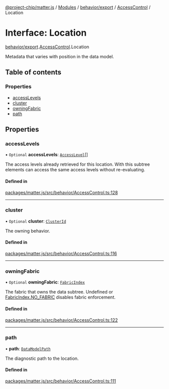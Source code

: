 [@project-chip/matter.js](../README.md) / [Modules](../modules.md) / [behavior/export](../modules/behavior_export.md) / [AccessControl](../modules/behavior_export.AccessControl.md) / Location

# Interface: Location

[behavior/export](../modules/behavior_export.md).[AccessControl](../modules/behavior_export.AccessControl.md).Location

Metadata that varies with position in the data model.

## Table of contents

### Properties

- [accessLevels](behavior_export.AccessControl.Location.md#accesslevels)
- [cluster](behavior_export.AccessControl.Location.md#cluster)
- [owningFabric](behavior_export.AccessControl.Location.md#owningfabric)
- [path](behavior_export.AccessControl.Location.md#path)

## Properties

### accessLevels

• `Optional` **accessLevels**: [`AccessLevel`](../enums/cluster_export.AccessLevel.md)[]

The access levels already retrieved for this location. With this subtree elements can access the same
access levels without re-evaluating.

#### Defined in

[packages/matter.js/src/behavior/AccessControl.ts:128](https://github.com/project-chip/matter.js/blob/0c058ae17fdba4c0b89b8b13c309011d51782299/packages/matter.js/src/behavior/AccessControl.ts#L128)

___

### cluster

• `Optional` **cluster**: [`ClusterId`](../modules/datatype_export.md#clusterid)

The owning behavior.

#### Defined in

[packages/matter.js/src/behavior/AccessControl.ts:116](https://github.com/project-chip/matter.js/blob/0c058ae17fdba4c0b89b8b13c309011d51782299/packages/matter.js/src/behavior/AccessControl.ts#L116)

___

### owningFabric

• `Optional` **owningFabric**: [`FabricIndex`](../modules/datatype_export.md#fabricindex)

The fabric that owns the data subtree.  Undefined or [FabricIndex.NO_FABRIC](../modules/datatype_export.FabricIndex.md#no_fabric) disables fabric
enforcement.

#### Defined in

[packages/matter.js/src/behavior/AccessControl.ts:122](https://github.com/project-chip/matter.js/blob/0c058ae17fdba4c0b89b8b13c309011d51782299/packages/matter.js/src/behavior/AccessControl.ts#L122)

___

### path

• **path**: [`DataModelPath`](behavior_cluster_export._internal_.DataModelPath.md)

The diagnostic path to the location.

#### Defined in

[packages/matter.js/src/behavior/AccessControl.ts:111](https://github.com/project-chip/matter.js/blob/0c058ae17fdba4c0b89b8b13c309011d51782299/packages/matter.js/src/behavior/AccessControl.ts#L111)

